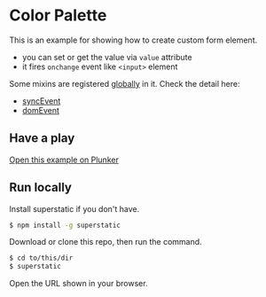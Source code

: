 # Color Palette

This is an example for showing how to create custom form element.

- you can set or get the value via `value` attribute
- it fires `onchange` event like `<input>` element


Some mixins are registered [globally](http://riotjs.com/guide/#global-mixins) in it. Check the detail here:
- [syncEvent](https://github.com/cognitom/riot-mixin-pack/tree/master/sync-event)
- [domEvent](https://github.com/cognitom/riot-mixin-pack/tree/master/dom-event)

## Have a play

[Open this example on Plunker](http://riotjs.com/examples/plunker/?app=color-palette)

## Run locally

Install superstatic if you don't have.

```bash
$ npm install -g superstatic
```

Download or clone this repo, then run the command.

```bash
$ cd to/this/dir
$ superstatic
```

Open the URL shown in your browser.

